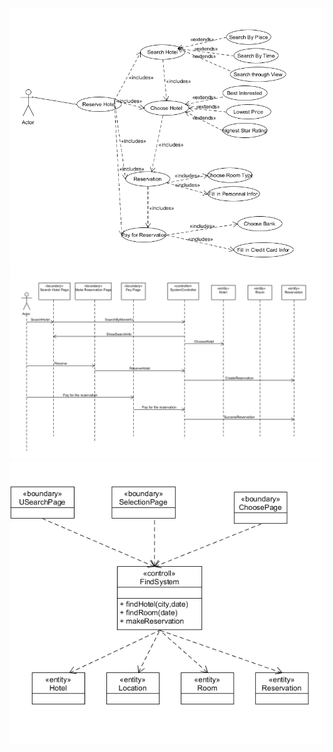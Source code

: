 

![此处输入图片的描述][1]
![此处输入图片的描述][2]
![此处输入图片的描述][3]

  [1]: https://github.com/15331011/Temperate/raw/master/usecase.png
  [2]: https://github.com/15331011/Temperate/raw/master/sequence.png
  [3]: https://github.com/15331011/Temperate/raw/master/class.png
